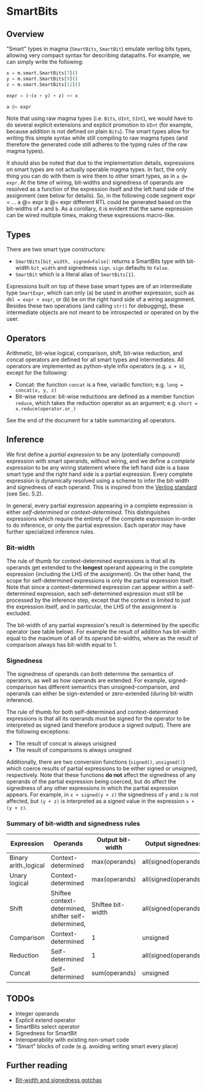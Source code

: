 # SmartBits

## Overview
"Smart" types in magma (`SmartBits`, `SmartBit`) emulate verilog bits types, allowing very compact syntax for describing datapaths. For example, we can simply write the following:

```python
x = m.smart.SmartBits[7]()
y = m.smart.SmartBits[9]()
z = m.smart.SmartBits[12]()

expr = (~(x + y) + z) << x

a @= expr
```

Note that using raw magma types (i.e. `Bits`, `UInt`, `SInt`), we would have to do several explicit extensions and explicit promotion to `UInt` (for example, because addition is not defined on plain `Bits`). The smart types allow for writing this simple syntax while still compiling to raw magma types (and therefore the generated code still adheres to the typing rules of the raw magma types).

It should also be noted that due to the implementation details, expressions on smart types are not actually operable magma types. In fact, the only thing you can do with them is wire them to other smart types, as in `a @= expr`. At the time of wiring, bit-widths and signedness of operands are resolved as a function of the expression itself and the left hand side of the assignment (see below for details). So, in the following code segment
    expr = ...
    a @= expr
    b @= expr
different RTL could be generated based on the bit-widths of `a` and `b`. As a corollary, it is evident that the same expression can be wired multiple times, making these expressions macro-like.

## Types
There are two smart type constructors:
* `SmartBits[bit_width, signed=False]`: returns a SmartBits type with bit-width `bit_width` and signedness `sign`. `sign` defaults to `False`.
* `SmartBit` which is a literal alias of `SmartBits[1]`.

Expressions built on top of these base smart types are of an intermediate type `SmartExpr`, which can only (a) be used in another expression, such as `dbl = expr + expr`, or (b) be on the right hand side of a wiring assignment. Besides these two operations (and calling `str()` for debugging), these intermediate objects are not meant to be introspected or operated on by the user.

## Operators
Arithmetic, bit-wise logical, comparison, shift, bit-wise reduction, and concat operators are defined for all smart types and intermediates. All operators are implemented as python-style infix operators (e.g. `a + b`), except for the following:
* Concat: the function `concat` is a free, variadic function; e.g. `long = concat(x, y, z)`
* Bit-wise reduce: bit-wise reductions are defined as a member function `reduce`, which takes the reduction operator as an argument; e.g. `short = x.reduce(operator.or_)`

See the end of the document for a table summarizing all operators.

## Inference
We first define a *partial expression* to be any (potentially compound) expression with smart operands, without wiring, and we define a *complete expression* to be any wiring statement where the left hand side is a base smart type and the right hand side is a partial expression. Every complete expression is dynamically resolved using a scheme to infer the bit-width and signedness of each operand. This is inspired from the [Verilog standard](https://www.eg.bucknell.edu/~csci320/2016-fall/wp-content/uploads/2015/08/verilog-std-1364-2005.pdf) (see Sec. 5.2).

In general, every partial expression appearing in a complete expression is either *self-determined* or *context-determined*. This distinguishes expressions which require the entirety of the complete expression in-order to do inference, or only the partial expression. Each operator may have further specialized inference rules.

### Bit-width
The rule of thumb for context-determined expressions is that all its operands get extended to the **longest** operand appearing in the complete expression (including the LHS of the assignment). On the other hand, the scope for self-determined expressions is only the partial expression itself. Note that since a context-determined expression can appear within a self-determined expression, each self-determined expression must still be processed by the inference step, except that the context is limited to just the expression itself, and in particular, the LHS of the assignment is excluded.

The bit-width of any partial expression's result is determined by the specific operator (see table below). For example the result of addition has bit-width equal to the maximum of all of its operand bit-widths, where as the result of comparison always has bit-width equal to 1.

### Signedness
The signedness of operands can both determine the semantics of operators, as well as how operands are extended. For example, signed-comparison has different semantics than unsigned-comparison, and operands can either be sign-extended or zero-extended (during bit-width inference).

The rule of thumb for both self-determined and context-determined expressions is that all its operands must be signed for the operator to be interpreted as signed (and therefore produce a signed output). There are the following exceptions:
* The result of concat is always unsigned
* The result of comparisons is always unsigned

Additionally, there are two conversion functions (`signed()`, `unsigned()`) which coerce results of partial expressions to be either signed or unsigned, respectively. Note that these functions **do not** affect the signedness of any operands of the partial expression being coerced, but do affect the signedness of any other expressions in which the partial expression appears. For example, in `x + signed(y + z)` the signedness of `y` and `z` is not affected, but `(y + z)` is interpreted as a signed value in the expression `x + (y + z)`.

### Summary of bit-width and signedness rules
| Expression             | Operands           | Output bit-width | Output signedness       |
|------------------------|--------------------|------------------|-------------------------|
| Binary arith.,logical  | Context-determined | max(operands)  | all(signed(operands)) |
| Unary logical          | Context-determined | max(operands)  | all(signed(operands)) |
| Shift                  | Shiftee context-determined, shifter self-determined, | Shiftee bit-width | all(signed(operands)) |
| Comparison             | Context-determined | 1                | unsigned                |
| Reduction              | Self-determined    | 1                | all(signed(operands)) |
| Concat                 | Self-determined    | sum(operands)  | unsigned |

## TODOs
* Integer operands
* Explicit extend operator
* SmartBits select operator
* Signedness for SmartBit
* Interoperability with existing non-smart code
* "Smart" blocks of code (e.g. avoiding writing smart every place)

## Further reading
* [Bit-width and signedness gotchas](http://www.deepchip.com/items/0466-05.html)

